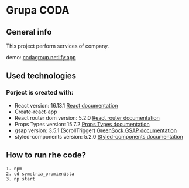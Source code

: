 # Grupa CODA

## General info

This project perform services of company.

demo: [codagroup.netlify.app](https://codagroup.netlify.app/)
## Used technologies
### Porject is created with:
* React version: 16.13.1 [React documentation](https://reactjs.org/docs/getting-started.html)
* Create-react-app
* React router dom version: 5.2.0 [React router documentation](https://reactrouter.com/web/guides/quick-start)
* Props Types version: 15.7.2 [Props Types documentation](https://github.com/facebook/prop-types)
* gsap version: 3.5.1 (ScrollTrigger) [GreenSock GSAP documentation](https://greensock.com/docs/)
* styled-components version: 5.2.0 [Styled-components documentation](https://styled-components.com/docs)

## How to run rhe code?
```
1. npm
2. cd symetria_promienista
3. np start
```

